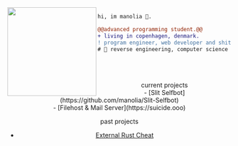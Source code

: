 <img align="left" height="200" src="https://media.giphy.com/media/ao9DUiTKH60XS/giphy.gif"/>

```diff
hi, im manolia 🔮.

@@advanced programming student.@@
+ living in copenhagen, denmark.
! program engineer, web developer and shitposter
# 📖 reverse engineering, computer science
```

<br>
<br>
<br>

<center>
current projects
<br>
- [Slit Selfbot](https://github.com/manolia/Slit-Selfbot)
<br>
- [Filehost & Mail Server](https://suicide.ooo)
  
<br>

past projects
<br>
- [External Rust Cheat](https://deprived.life)
</center>
